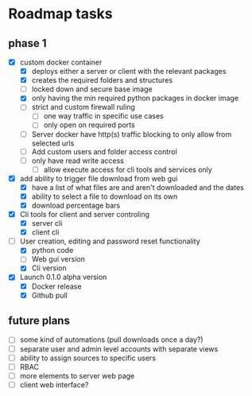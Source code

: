 # Roadmap tasks
## phase 1

 - [x] custom docker container
	 - [x] deploys either a server or client with the relevant packages
	 - [x] creates the required folders and structures
	 - [ ] locked down and secure base image
	 - [x] only having the min required python packages in docker image
	 - [ ] strict and custom firewall ruling
		 - [ ] one way traffic in specific use cases
		 - [ ] only open on required ports
	 - [ ] Server docker have http(s) traffic blocking to only allow from selected urls
	 - [ ] Add custom users and folder access control
	 - [ ] only have read write access 
	 	 - [ ] allow execute access for cli tools and services only
 - [x] add ability to trigger file download from web gui
	 - [x] have a list of what files are and aren't downloaded and the dates
	 - [x] ability to select a file to download on its own
	 - [x] download percentage bars
 - [x] Cli tools for client and server controling
	 - [x] server cli
	 - [x] client cli
 - [ ] User creation, editing and password reset functionality
	 - [x] python code
	 - [ ] Web gui version
	 - [x] Cli version
 - [x] Launch 0.1.0 alpha version
	 - [x] Docker release
	 - [x] Github pull

## future plans

 - [ ] some kind of automations (pull downloads once a day?)
 - [ ] separate user and admin level accounts with separate views
 - [ ] ability to assign sources to specific users 
 - [ ] RBAC
 - [ ] more elements to server web page
 - [ ] client web interface?
